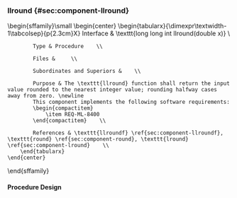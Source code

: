 ### llround  {#sec:component-llround}

\begin{sffamily}\small
	\begin{center}
		\begin{tabularx}{\dimexpr\textwidth-1\tabcolsep}{p{2.3cm}X}
			Interface       & \texttt{long long int llround(double x)} \\ 
			
			Type & Procedure    \\ 
			
			Files &     \\ 
			
			Subordinates and Superiors &    \\ 
			
			Purpose & The \texttt{llround} function shall return the input value rounded to the nearest integer value; rounding halfway cases away from zero. \newline
			This component implements the following software requirements:
			\begin{compactitem}
				\item REQ-ML-8400
			\end{compactitem}    \\ 
			
			References & \texttt{llroundf} \ref{sec:component-llroundf}, \texttt{round} \ref{sec:component-round}, \texttt{lround} \ref{sec:component-lround}    \\ 
		\end{tabularx}
	\end{center}
\end{sffamily}

#### Procedure Design
